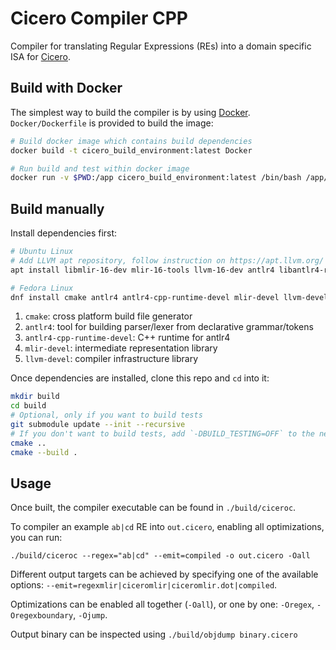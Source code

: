 # Cicero Compiler CPP

Compiler for translating Regular Expressions (REs) into a domain specific ISA for [Cicero](https://github.com/necst/cicero).

## Build with Docker

The simplest way to build the compiler is by using [Docker](https://docs.docker.com/engine/install/). `Docker/Dockerfile` is provided to build the image:

```bash
# Build docker image which contains build dependencies
docker build -t cicero_build_environment:latest Docker

# Run build and test within docker image
docker run -v $PWD:/app cicero_build_environment:latest /bin/bash /app/Docker/build_and_test.sh
```

## Build manually 

Install dependencies first:

```bash
# Ubuntu Linux
# Add LLVM apt repository, follow instruction on https://apt.llvm.org/
apt install libmlir-16-dev mlir-16-tools llvm-16-dev antlr4 libantlr4-runtime-dev cmake

# Fedora Linux
dnf install cmake antlr4 antlr4-cpp-runtime-devel mlir-devel llvm-devel
```

1. `cmake`: cross platform build file generator
2. `antlr4`: tool for building parser/lexer from declarative grammar/tokens
3. `antlr4-cpp-runtime-devel`: C++ runtime for antlr4
4. `mlir-devel`: intermediate representation library
5. `llvm-devel`: compiler infrastructure library

Once dependencies are installed, clone this repo and `cd` into it:

```bash
mkdir build
cd build
# Optional, only if you want to build tests
git submodule update --init --recursive
# If you don't want to build tests, add `-DBUILD_TESTING=OFF` to the next command
cmake ..
cmake --build .
```

## Usage

Once built, the compiler executable can be found in `./build/ciceroc`.

To compiler an example `ab|cd` RE into `out.cicero`, enabling all optimizations, you can run:

`./build/ciceroc --regex="ab|cd" --emit=compiled -o out.cicero -Oall`

Different output targets can be achieved by specifying one of the available options: `--emit=regexmlir|ciceromlir|ciceromlir.dot|compiled`.

Optimizations can be enabled all together (`-Oall`), or one by one: `-Oregex`, `-Oregexboundary`, `-Ojump`.

Output binary can be inspected using `./build/objdump binary.cicero`
